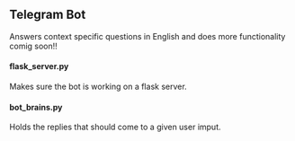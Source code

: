 ## Telegram Bot
Answers context specific questions in English and does more functionality comig soon!!

#### flask_server.py
Makes sure the bot is working on a flask server.


#### bot_brains.py
Holds the replies that should come to a given user imput.


